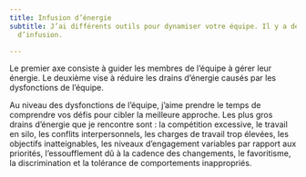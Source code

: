 ```yaml
---
title: Infusion d’énergie
subtitle: J’ai différents outils pour dynamiser votre équipe. Il y a deux axes principaux
  d’infusion.

---
```

Le premier axe consiste à guider les membres de l’équipe à gérer leur énergie. Le deuxième vise à réduire les drains d’énergie causés par les dysfonctions de l’équipe.

Au niveau des dysfonctions de l’équipe, j’aime prendre le temps de comprendre vos défis pour cibler la meilleure approche. Les plus gros drains d’énergie que je rencontre sont : la compétition excessive, le travail en silo, les conflits interpersonnels, les charges de travail trop élevées, les objectifs inatteignables, les niveaux d’engagement variables par rapport aux priorités, l’essoufflement dû à la cadence des changements, le favoritisme, la discrimination et la tolérance de comportements inappropriés.